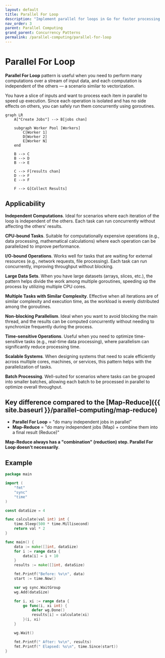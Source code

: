 ```yaml
---
layout: default
title: Parallel For Loop
description: "Implement parallel for loops in Go for faster processing of large datasets and tasks."
nav_order: 3
parent: Parallel Computing
grand_parent: Concurrency Patterns
permalink: /parallel-computing/parallel-for-loop
---
```


# Parallel For Loop

**Parallel For Loop** pattern is useful when you need to perform many computations over a stream of input data, and each computation is independent of the others — a scenario similar to vectorization.

You have a slice of inputs and want to process each item in parallel to speed up execution. Since each operation is isolated and has no side effects on others, you can safely run them concurrently using goroutines.

```mermaid
graph LR
    A["Create Jobs"] --> B[jobs chan]

    subgraph Worker Pool [Workers]
        C[Worker 1]
        D[Worker 2]
        E[Worker N]
    end

    B --> C
    B --> D
    B --> E

    C --> F[results chan]
    D --> F
    E --> F

    F --> G[Collect Results]
```

## Applicability
**Independent Computations**. 
Ideal for scenarios where each iteration of the loop is independent of the others. Each task can run concurrently without affecting the others’ results.

**CPU-bound Tasks**.
Suitable for computationally expensive operations (e.g., data processing, mathematical calculations) where each operation can be parallelized to improve performance.

**I/O-bound Operations**.
Works well for tasks that are waiting for external resources (e.g., network requests, file processing). Each task can run concurrently, improving throughput without blocking.

**Large Data Sets**.
When you have large datasets (arrays, slices, etc.), the pattern helps divide the work among multiple goroutines, speeding up the process by utilizing multiple CPU cores.

**Multiple Tasks with Similar Complexity**.
Effective when all iterations are of similar complexity and execution time, as the workload is evenly distributed among the goroutines.

**Non-blocking Parallelism**.
Ideal when you want to avoid blocking the main thread, and the results can be computed concurrently without needing to synchronize frequently during the process.

**Time-sensitive Operations**.
Useful when you need to optimize time-sensitive tasks (e.g., real-time data processing), where parallelism can significantly reduce processing time.

**Scalable Systems**.
When designing systems that need to scale efficiently across multiple cores, machines, or services, this pattern helps with the parallelization of tasks.

**Batch Processing**.
Well-suited for scenarios where tasks can be grouped into smaller batches, allowing each batch to be processed in parallel to optimize overall throughput.

## Key difference compared to the [Map-Reduce]({{ site.baseurl }}/parallel-computing/map-reduce)

- **Parallel For Loop** = "do many independent jobs in parallel"
- **Map-Reduce** = "do many independent jobs (Map) + combine them into a final result (Reduce)"

**Map-Reduce always has a "combination" (reduction) step. Parallel For Loop doesn't necessarily**.

## Example

```go
package main

import (
	"fmt"
	"sync"
	"time"
)

const dataSize = 4

func calculate(val int) int {
	time.Sleep(500 * time.Millisecond)
	return val * 2
}

func main() {
	data := make([]int, dataSize)
	for i := range data {
		data[i] = i + 10
	}
	results := make([]int, dataSize)

	fmt.Printf("Before: %v\n", data)
	start := time.Now()

	var wg sync.WaitGroup
	wg.Add(dataSize)

	for i, xi := range data {
		go func(i, xi int) {
			defer wg.Done()
			results[i] = calculate(xi)
		}(i, xi)
	}

	wg.Wait()

	fmt.Printf(" After: %v\n", results)
	fmt.Printf(" Elapsed: %s\n", time.Since(start))
}
```
